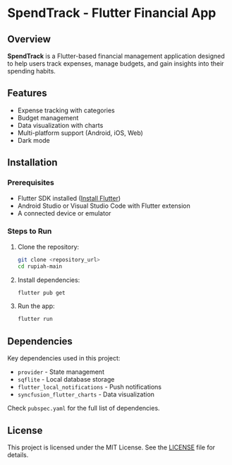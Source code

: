 

# SpendTrack  - Flutter Financial App

## Overview
**SpendTrack** is a Flutter-based financial management application designed to help users track expenses, manage budgets, and gain insights into their spending habits.

## Features
- Expense tracking with categories
- Budget management
- Data visualization with charts
- Multi-platform support (Android, iOS, Web)
- Dark mode

## Installation
### Prerequisites
- Flutter SDK installed ([Install Flutter](https://flutter.dev/docs/get-started/install))
- Android Studio or Visual Studio Code with Flutter extension
- A connected device or emulator

### Steps to Run
1. Clone the repository:
   ```sh
   git clone <repository_url>
   cd rupiah-main
   ```
2. Install dependencies:
   ```sh
   flutter pub get
   ```
3. Run the app:
   ```sh
   flutter run
   ```

## Dependencies
Key dependencies used in this project:
- `provider` - State management
- `sqflite` - Local database storage
- `flutter_local_notifications` - Push notifications
- `syncfusion_flutter_charts` - Data visualization

Check `pubspec.yaml` for the full list of dependencies.



## License
This project is licensed under the MIT License. See the [LICENSE](LICENSE) file for details.


